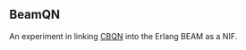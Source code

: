 ## BeamQN

An experiment in linking [CBQN](https://github.com/dzaima/CBQN) into the Erlang BEAM as a NIF. 
